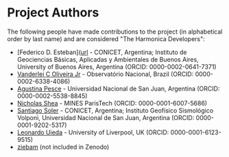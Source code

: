 # Project Authors

The following people have made contributions to the project (in alphabetical
order by last name) and are considered "The Harmonica Developers":

* [Federico D. Esteban]([url](https://github.com/Esteban82) - CONICET, Argentina; Instituto de Geociencias Básicas, Aplicadas y Ambientales de Buenos Aires, University of Buenos Aires, Argentina (ORCID: 0000-0002-0641-7371)
* [Vanderlei C Oliveira Jr](https://github.com/birocoles) - Observatório Nacional, Brazil (ORCID: 0000-0002-6338-4086)
* [Agustina Pesce](https://github.com/aguspesce) - Universidad Nacional de San Juan, Argentina (ORCID: 0000-0002-5538-8845)
* [Nicholas Shea](https://github.com/nshea3) - MINES ParisTech (ORCID: 0000-0001-6007-5686)
* [Santiago Soler](https://github.com/santisoler) - CONICET, Argentina; Instituto Geofísico Sismológico Volponi, Universidad Nacional de San Juan, Argentina (ORCID: 0000-0001-9202-5317)
* [Leonardo Uieda](https://github.com/leouieda) - University of Liverpool, UK (ORCID: 0000-0001-6123-9515)
* [ziebam](https://github.com/ziebam) (not included in Zenodo)

